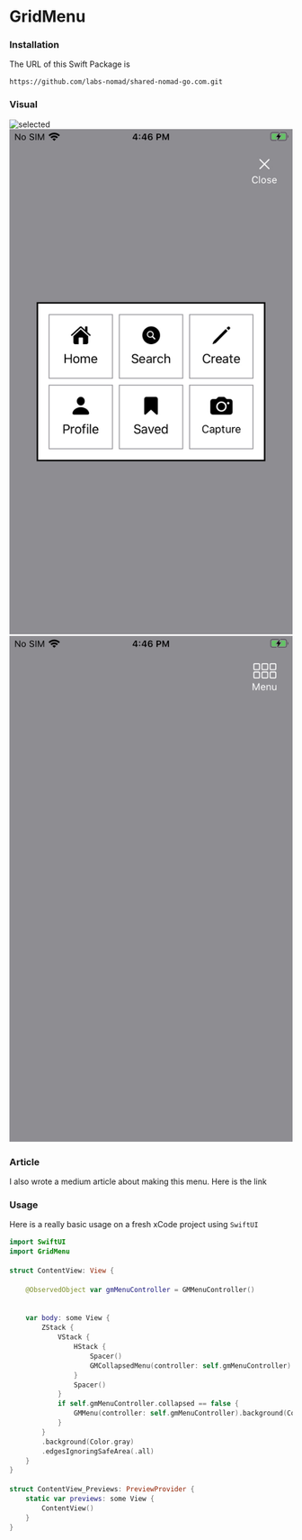 # GridMenu

### Installation

The URL of this Swift Package is

```shell
https://github.com/labs-nomad/shared-nomad-go.com.git
```

### Visual

![selected](/Images/selected.jpeg=100x) ![full](/Images/full.jpeg) ![collapsed](/Images/collapsed.jpeg)

### Article

I also wrote a medium article about making this menu. Here is the link

### Usage

Here is a really basic usage on a fresh xCode project using `SwiftUI`

```swift
import SwiftUI
import GridMenu

struct ContentView: View {
    
    @ObservedObject var gmMenuController = GMMenuController()
    
    
    var body: some View {
        ZStack {
            VStack {
                HStack {
                    Spacer()
                    GMCollapsedMenu(controller: self.gmMenuController).padding([.top], 40).padding([.trailing], 20).foregroundColor(Color.white)
                }
                Spacer()
            }
            if self.gmMenuController.collapsed == false {
                GMMenu(controller: self.gmMenuController).background(Color.white)
            }
        }
        .background(Color.gray)
        .edgesIgnoringSafeArea(.all)
    }
}

struct ContentView_Previews: PreviewProvider {
    static var previews: some View {
        ContentView()
    }
}
```
